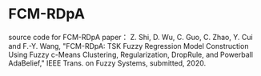 # FCM-RDpA
source code for FCM-RDpA paper：
Z. Shi, D. Wu, C. Guo, C. Zhao, Y. Cui and F.-Y. Wang, "FCM-RDpA: TSK Fuzzy Regression Model Construction Using Fuzzy c-Means Clustering, Regularization, DropRule, and Powerball AdaBelief," IEEE Trans. on Fuzzy Systems, submitted, 2020.
